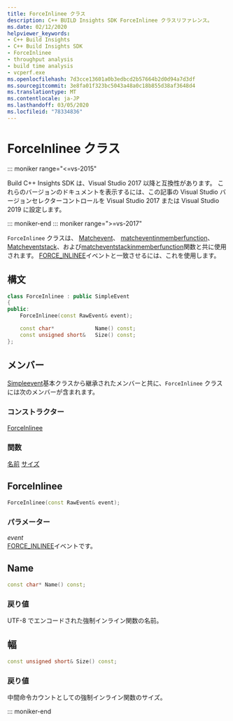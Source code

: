 ```yaml
---
title: ForceInlinee クラス
description: C++ BUILD Insights SDK ForceInlinee クラスリファレンス。
ms.date: 02/12/2020
helpviewer_keywords:
- C++ Build Insights
- C++ Build Insights SDK
- ForceInlinee
- throughput analysis
- build time analysis
- vcperf.exe
ms.openlocfilehash: 7d3cce13601a0b3edbcd2b57664b2d0d94a7d3df
ms.sourcegitcommit: 3e8fa01f323bc5043a48a0c18b855d38af3648d4
ms.translationtype: MT
ms.contentlocale: ja-JP
ms.lasthandoff: 03/05/2020
ms.locfileid: "78334836"
---
```

# <a name="forceinlinee-class"></a>ForceInlinee クラス

::: moniker range="<=vs-2015"

Build C++ Insights SDK は、Visual Studio 2017 以降と互換性があります。 これらのバージョンのドキュメントを表示するには、この記事の Visual Studio バージョンセレクターコントロールを Visual Studio 2017 または Visual Studio 2019 に設定します。

::: moniker-end
::: moniker range=">=vs-2017"

`ForceInlinee` クラスは、 [Matchevent](../functions/match-event.md)、 [matcheventinmemberfunction](../functions/match-event-in-member-function.md)、 [Matcheventstack](../functions/match-event-stack.md)、および[matcheventstackinmemberfunction](../functions/match-event-stack-in-member-function.md)関数と共に使用されます。 [FORCE_INLINEE](../event-table.md#force-inlinee)イベントと一致させるには、これを使用します。

## <a name="syntax"></a>構文

```cpp
class ForceInlinee : public SimpleEvent
{
public:
    ForceInlinee(const RawEvent& event);

    const char*             Name() const;
    const unsigned short&   Size() const;
};
```

## <a name="members"></a>メンバー

[Simpleevent](simple-event.md)基本クラスから継承されたメンバーと共に、`ForceInlinee` クラスには次のメンバーが含まれます。

### <a name="constructors"></a>コンストラクター

[ForceInlinee](#force-inlinee)

### <a name="functions"></a>関数

[名前](#name)
[サイズ](#size)

## <a name="force-inlinee"></a>ForceInlinee

```cpp
ForceInlinee(const RawEvent& event);
```

### <a name="parameters"></a>パラメーター

*event*\
[FORCE_INLINEE](../event-table.md#force-inlinee)イベントです。

## <a name="name"></a> Name

```cpp
const char* Name() const;
```

### <a name="return-value"></a>戻り値

UTF-8 でエンコードされた強制インライン関数の名前。

## <a name="size"></a>幅

```cpp
const unsigned short& Size() const;
```

### <a name="return-value"></a>戻り値

中間命令カウントとしての強制インライン関数のサイズ。

::: moniker-end
